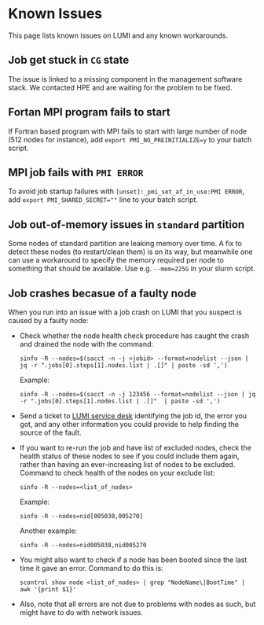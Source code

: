 <!-- ---
hide:
  - navigation
--- -->

# Known Issues

This page lists known issues on LUMI and any known workarounds.

## Job get stuck in `CG` state

The issue is linked to a missing component in the management software stack. 
We contacted HPE and are waiting for the problem to be fixed.

## Fortan MPI program fails to start

If Fortran based program with MPI fails to start with large number of node (512 
nodes for instance), add `export PMI_NO_PREINITIALIZE=y` to your batch script.     

## MPI job fails with `PMI ERROR`

To avoid job startup failures with `[unset]:_pmi_set_af_in_use:PMI ERROR`, add 
`export PMI_SHARED_SECRET=""` line to your batch script.

## Job out-of-memory issues in `standard` partition

Some nodes of standard partition are leaking memory over time. A fix to detect these nodes (to restart/clean them) is on its way, but meanwhile one can use a workaround to specify the memory required per node to something that should be available. Use e.g. `--mem=225G` in your slurm script.

## Job crashes becasue of a faulty node

When you run into an issue with a job crash on LUMI that you suspect is caused by a faulty node:
- Check whether the node health check procedure has caught the crash and drained the node with the command:
  ```
  sinfo -R --nodes=$(sacct -n -j <jobid> --format=nodelist --json | jq -r ".jobs[0].steps[1].nodes.list | .[]" | paste -sd ',')
  ```
  Example:
  ```
  sinfo -R --nodes=$(sacct -n -j 123456 --format=nodelist --json | jq -r ".jobs[0].steps[1].nodes.list | .[]"  | paste -sd ',')
  ```

- Send a ticket to [LUMI service desk](https://lumi-supercomputer.eu/user-support/need-help/running/) identifying the job id, the error you got, and any other information you could provide to help finding the source of the fault.

- If you want to re-run the job and have list of excluded nodes, check the health status of these nodes to see if you could include them again, rather than having an ever-increasing list of nodes to be excluded. Command to check health of the nodes on your exclude list:
  ```
  sinfo -R --nodes=<list_of_nodes>
  ```
  Example:
  ```
  sinfo -R --nodes=nid[005038,005270]
  ```
  Another example:
  ```
  sinfo -R --nodes=nid005038,nid005270
  ```

- You might also want to check if a node has been booted since the last time it gave an error. Command to do this is:
  ```
  scontrol show node <list_of_nodes> | grep "NodeName\|BootTime" | awk '{print $1}'
  ```

- Also, note that all errors are not due to problems with nodes as such, but might have to do with network issues.









 

